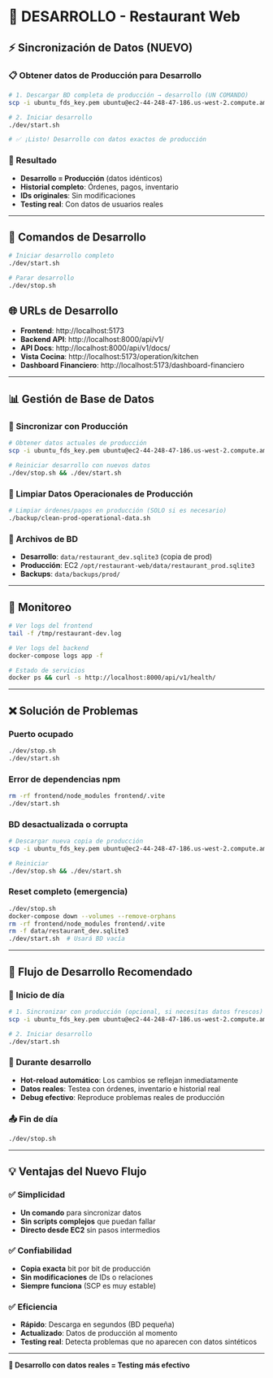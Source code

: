 # 🔧 DESARROLLO - Restaurant Web

## ⚡ Sincronización de Datos (NUEVO)

### 📋 Obtener datos de Producción para Desarrollo

```bash
# 1. Descargar BD completa de producción → desarrollo (UN COMANDO)
scp -i ubuntu_fds_key.pem ubuntu@ec2-44-248-47-186.us-west-2.compute.amazonaws.com:/opt/restaurant-web/data/restaurant_prod.sqlite3 data/restaurant_dev.sqlite3

# 2. Iniciar desarrollo
./dev/start.sh

# ✅ ¡Listo! Desarrollo con datos exactos de producción
```

### 🎯 Resultado
- **Desarrollo = Producción** (datos idénticos)
- **Historial completo**: Órdenes, pagos, inventario
- **IDs originales**: Sin modificaciones
- **Testing real**: Con datos de usuarios reales

---

## 🚀 Comandos de Desarrollo

```bash
# Iniciar desarrollo completo
./dev/start.sh

# Parar desarrollo
./dev/stop.sh
```

## 🌐 URLs de Desarrollo

- **Frontend**: http://localhost:5173
- **Backend API**: http://localhost:8000/api/v1/
- **API Docs**: http://localhost:8000/api/v1/docs/
- **Vista Cocina**: http://localhost:5173/operation/kitchen
- **Dashboard Financiero**: http://localhost:5173/dashboard-financiero

---

## 📊 Gestión de Base de Datos

### 🔄 Sincronizar con Producción
```bash
# Obtener datos actuales de producción
scp -i ubuntu_fds_key.pem ubuntu@ec2-44-248-47-186.us-west-2.compute.amazonaws.com:/opt/restaurant-web/data/restaurant_prod.sqlite3 data/restaurant_dev.sqlite3

# Reiniciar desarrollo con nuevos datos
./dev/stop.sh && ./dev/start.sh
```

### 🧹 Limpiar Datos Operacionales de Producción
```bash
# Limpiar órdenes/pagos en producción (SOLO si es necesario)
./backup/clean-prod-operational-data.sh
```

### 📁 Archivos de BD
- **Desarrollo**: `data/restaurant_dev.sqlite3` (copia de prod)
- **Producción**: EC2 `/opt/restaurant-web/data/restaurant_prod.sqlite3`
- **Backups**: `data/backups/prod/`

---

## 🔧 Monitoreo

```bash
# Ver logs del frontend
tail -f /tmp/restaurant-dev.log

# Ver logs del backend
docker-compose logs app -f

# Estado de servicios
docker ps && curl -s http://localhost:8000/api/v1/health/
```

---

## ❌ Solución de Problemas

### Puerto ocupado
```bash
./dev/stop.sh
./dev/start.sh
```

### Error de dependencias npm
```bash
rm -rf frontend/node_modules frontend/.vite
./dev/start.sh
```

### BD desactualizada o corrupta
```bash
# Descargar nueva copia de producción
scp -i ubuntu_fds_key.pem ubuntu@ec2-44-248-47-186.us-west-2.compute.amazonaws.com:/opt/restaurant-web/data/restaurant_prod.sqlite3 data/restaurant_dev.sqlite3

# Reiniciar
./dev/stop.sh && ./dev/start.sh
```

### Reset completo (emergencia)
```bash
./dev/stop.sh
docker-compose down --volumes --remove-orphans
rm -rf frontend/node_modules frontend/.vite
rm -f data/restaurant_dev.sqlite3
./dev/start.sh  # Usará BD vacía
```

---

## 🎯 Flujo de Desarrollo Recomendado

### 📅 Inicio de día
```bash
# 1. Sincronizar con producción (opcional, si necesitas datos frescos)
scp -i ubuntu_fds_key.pem ubuntu@ec2-44-248-47-186.us-west-2.compute.amazonaws.com:/opt/restaurant-web/data/restaurant_prod.sqlite3 data/restaurant_dev.sqlite3

# 2. Iniciar desarrollo
./dev/start.sh
```

### 🔧 Durante desarrollo
- **Hot-reload automático**: Los cambios se reflejan inmediatamente
- **Datos reales**: Testea con órdenes, inventario e historial real
- **Debug efectivo**: Reproduce problemas reales de producción

### 📤 Fin de día
```bash
./dev/stop.sh
```

---

## 💡 Ventajas del Nuevo Flujo

### ✅ **Simplicidad**
- **Un comando** para sincronizar datos
- **Sin scripts complejos** que puedan fallar
- **Directo desde EC2** sin pasos intermedios

### ✅ **Confiabilidad** 
- **Copia exacta** bit por bit de producción
- **Sin modificaciones** de IDs o relaciones
- **Siempre funciona** (SCP es muy estable)

### ✅ **Eficiencia**
- **Rápido**: Descarga en segundos (BD pequeña)
- **Actualizado**: Datos de producción al momento
- **Testing real**: Detecta problemas que no aparecen con datos sintéticos

---

**🚀 Desarrollo con datos reales = Testing más efectivo**